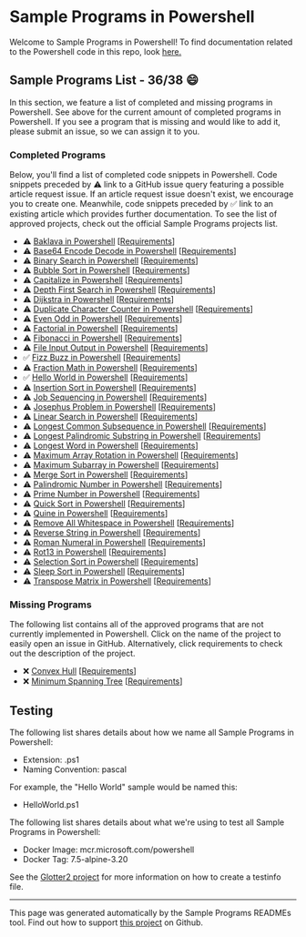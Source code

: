# Sample Programs in Powershell

Welcome to Sample Programs in Powershell! To find documentation related to the Powershell code in this repo, look [here.](https://sampleprograms.io/languages/powershell)

## Sample Programs List - 36/38 :smile:

In this section, we feature a list of completed and missing programs in Powershell. See above for the current amount of completed programs in Powershell. If you see a program that is missing and would like to add it, please submit an issue, so we can assign it to you.

### Completed Programs

Below, you'll find a list of completed code snippets in Powershell. Code snippets preceded by :warning: link to a GitHub issue query featuring a possible article request issue. If an article request issue doesn't exist, we encourage you to create one. Meanwhile, code snippets preceded by :white_check_mark: link to an existing article which provides further documentation. To see the list of approved projects, check out the official Sample Programs projects list.

- :warning: [Baklava in Powershell](https://github.com//TheRenegadeCoder/sample-programs-website/issues?utf8=%E2%9C%93&q=is%3Aissue+is%3Aopen+baklava+powershell) [[Requirements](https://sampleprograms.io/projects/baklava)]
- :warning: [Base64 Encode Decode in Powershell](https://github.com//TheRenegadeCoder/sample-programs-website/issues?utf8=%E2%9C%93&q=is%3Aissue+is%3Aopen+base64+encode+decode+powershell) [[Requirements](https://sampleprograms.io/projects/base64-encode-decode)]
- :warning: [Binary Search in Powershell](https://github.com//TheRenegadeCoder/sample-programs-website/issues?utf8=%E2%9C%93&q=is%3Aissue+is%3Aopen+binary+search+powershell) [[Requirements](https://sampleprograms.io/projects/binary-search)]
- :warning: [Bubble Sort in Powershell](https://github.com//TheRenegadeCoder/sample-programs-website/issues?utf8=%E2%9C%93&q=is%3Aissue+is%3Aopen+bubble+sort+powershell) [[Requirements](https://sampleprograms.io/projects/bubble-sort)]
- :warning: [Capitalize in Powershell](https://github.com//TheRenegadeCoder/sample-programs-website/issues?utf8=%E2%9C%93&q=is%3Aissue+is%3Aopen+capitalize+powershell) [[Requirements](https://sampleprograms.io/projects/capitalize)]
- :warning: [Depth First Search in Powershell](https://github.com//TheRenegadeCoder/sample-programs-website/issues?utf8=%E2%9C%93&q=is%3Aissue+is%3Aopen+depth+first+search+powershell) [[Requirements](https://sampleprograms.io/projects/depth-first-search)]
- :warning: [Dijkstra in Powershell](https://github.com//TheRenegadeCoder/sample-programs-website/issues?utf8=%E2%9C%93&q=is%3Aissue+is%3Aopen+dijkstra+powershell) [[Requirements](https://sampleprograms.io/projects/dijkstra)]
- :warning: [Duplicate Character Counter in Powershell](https://github.com//TheRenegadeCoder/sample-programs-website/issues?utf8=%E2%9C%93&q=is%3Aissue+is%3Aopen+duplicate+character+counter+powershell) [[Requirements](https://sampleprograms.io/projects/duplicate-character-counter)]
- :warning: [Even Odd in Powershell](https://github.com//TheRenegadeCoder/sample-programs-website/issues?utf8=%E2%9C%93&q=is%3Aissue+is%3Aopen+even+odd+powershell) [[Requirements](https://sampleprograms.io/projects/even-odd)]
- :warning: [Factorial in Powershell](https://github.com//TheRenegadeCoder/sample-programs-website/issues?utf8=%E2%9C%93&q=is%3Aissue+is%3Aopen+factorial+powershell) [[Requirements](https://sampleprograms.io/projects/factorial)]
- :warning: [Fibonacci in Powershell](https://github.com//TheRenegadeCoder/sample-programs-website/issues?utf8=%E2%9C%93&q=is%3Aissue+is%3Aopen+fibonacci+powershell) [[Requirements](https://sampleprograms.io/projects/fibonacci)]
- :warning: [File Input Output in Powershell](https://github.com//TheRenegadeCoder/sample-programs-website/issues?utf8=%E2%9C%93&q=is%3Aissue+is%3Aopen+file+input+output+powershell) [[Requirements](https://sampleprograms.io/projects/file-input-output)]
- :white_check_mark: [Fizz Buzz in Powershell](https://sampleprograms.io/projects/fizz-buzz/powershell) [[Requirements](https://sampleprograms.io/projects/fizz-buzz)]
- :warning: [Fraction Math in Powershell](https://github.com//TheRenegadeCoder/sample-programs-website/issues?utf8=%E2%9C%93&q=is%3Aissue+is%3Aopen+fraction+math+powershell) [[Requirements](https://sampleprograms.io/projects/fraction-math)]
- :white_check_mark: [Hello World in Powershell](https://sampleprograms.io/projects/hello-world/powershell) [[Requirements](https://sampleprograms.io/projects/hello-world)]
- :warning: [Insertion Sort in Powershell](https://github.com//TheRenegadeCoder/sample-programs-website/issues?utf8=%E2%9C%93&q=is%3Aissue+is%3Aopen+insertion+sort+powershell) [[Requirements](https://sampleprograms.io/projects/insertion-sort)]
- :warning: [Job Sequencing in Powershell](https://github.com//TheRenegadeCoder/sample-programs-website/issues?utf8=%E2%9C%93&q=is%3Aissue+is%3Aopen+job+sequencing+powershell) [[Requirements](https://sampleprograms.io/projects/job-sequencing)]
- :warning: [Josephus Problem in Powershell](https://github.com//TheRenegadeCoder/sample-programs-website/issues?utf8=%E2%9C%93&q=is%3Aissue+is%3Aopen+josephus+problem+powershell) [[Requirements](https://sampleprograms.io/projects/josephus-problem)]
- :warning: [Linear Search in Powershell](https://github.com//TheRenegadeCoder/sample-programs-website/issues?utf8=%E2%9C%93&q=is%3Aissue+is%3Aopen+linear+search+powershell) [[Requirements](https://sampleprograms.io/projects/linear-search)]
- :warning: [Longest Common Subsequence in Powershell](https://github.com//TheRenegadeCoder/sample-programs-website/issues?utf8=%E2%9C%93&q=is%3Aissue+is%3Aopen+longest+common+subsequence+powershell) [[Requirements](https://sampleprograms.io/projects/longest-common-subsequence)]
- :warning: [Longest Palindromic Substring in Powershell](https://github.com//TheRenegadeCoder/sample-programs-website/issues?utf8=%E2%9C%93&q=is%3Aissue+is%3Aopen+longest+palindromic+substring+powershell) [[Requirements](https://sampleprograms.io/projects/longest-palindromic-substring)]
- :warning: [Longest Word in Powershell](https://github.com//TheRenegadeCoder/sample-programs-website/issues?utf8=%E2%9C%93&q=is%3Aissue+is%3Aopen+longest+word+powershell) [[Requirements](https://sampleprograms.io/projects/longest-word)]
- :warning: [Maximum Array Rotation in Powershell](https://github.com//TheRenegadeCoder/sample-programs-website/issues?utf8=%E2%9C%93&q=is%3Aissue+is%3Aopen+maximum+array+rotation+powershell) [[Requirements](https://sampleprograms.io/projects/maximum-array-rotation)]
- :warning: [Maximum Subarray in Powershell](https://github.com//TheRenegadeCoder/sample-programs-website/issues?utf8=%E2%9C%93&q=is%3Aissue+is%3Aopen+maximum+subarray+powershell) [[Requirements](https://sampleprograms.io/projects/maximum-subarray)]
- :warning: [Merge Sort in Powershell](https://github.com//TheRenegadeCoder/sample-programs-website/issues?utf8=%E2%9C%93&q=is%3Aissue+is%3Aopen+merge+sort+powershell) [[Requirements](https://sampleprograms.io/projects/merge-sort)]
- :warning: [Palindromic Number in Powershell](https://github.com//TheRenegadeCoder/sample-programs-website/issues?utf8=%E2%9C%93&q=is%3Aissue+is%3Aopen+palindromic+number+powershell) [[Requirements](https://sampleprograms.io/projects/palindromic-number)]
- :warning: [Prime Number in Powershell](https://github.com//TheRenegadeCoder/sample-programs-website/issues?utf8=%E2%9C%93&q=is%3Aissue+is%3Aopen+prime+number+powershell) [[Requirements](https://sampleprograms.io/projects/prime-number)]
- :warning: [Quick Sort in Powershell](https://github.com//TheRenegadeCoder/sample-programs-website/issues?utf8=%E2%9C%93&q=is%3Aissue+is%3Aopen+quick+sort+powershell) [[Requirements](https://sampleprograms.io/projects/quick-sort)]
- :warning: [Quine in Powershell](https://github.com//TheRenegadeCoder/sample-programs-website/issues?utf8=%E2%9C%93&q=is%3Aissue+is%3Aopen+quine+powershell) [[Requirements](https://sampleprograms.io/projects/quine)]
- :warning: [Remove All Whitespace in Powershell](https://github.com//TheRenegadeCoder/sample-programs-website/issues?utf8=%E2%9C%93&q=is%3Aissue+is%3Aopen+remove+all+whitespace+powershell) [[Requirements](https://sampleprograms.io/projects/remove-all-whitespace)]
- :warning: [Reverse String in Powershell](https://github.com//TheRenegadeCoder/sample-programs-website/issues?utf8=%E2%9C%93&q=is%3Aissue+is%3Aopen+reverse+string+powershell) [[Requirements](https://sampleprograms.io/projects/reverse-string)]
- :warning: [Roman Numeral in Powershell](https://github.com//TheRenegadeCoder/sample-programs-website/issues?utf8=%E2%9C%93&q=is%3Aissue+is%3Aopen+roman+numeral+powershell) [[Requirements](https://sampleprograms.io/projects/roman-numeral)]
- :warning: [Rot13 in Powershell](https://github.com//TheRenegadeCoder/sample-programs-website/issues?utf8=%E2%9C%93&q=is%3Aissue+is%3Aopen+rot13+powershell) [[Requirements](https://sampleprograms.io/projects/rot13)]
- :warning: [Selection Sort in Powershell](https://github.com//TheRenegadeCoder/sample-programs-website/issues?utf8=%E2%9C%93&q=is%3Aissue+is%3Aopen+selection+sort+powershell) [[Requirements](https://sampleprograms.io/projects/selection-sort)]
- :warning: [Sleep Sort in Powershell](https://github.com//TheRenegadeCoder/sample-programs-website/issues?utf8=%E2%9C%93&q=is%3Aissue+is%3Aopen+sleep+sort+powershell) [[Requirements](https://sampleprograms.io/projects/sleep-sort)]
- :warning: [Transpose Matrix in Powershell](https://github.com//TheRenegadeCoder/sample-programs-website/issues?utf8=%E2%9C%93&q=is%3Aissue+is%3Aopen+transpose+matrix+powershell) [[Requirements](https://sampleprograms.io/projects/transpose-matrix)]

### Missing Programs

The following list contains all of the approved programs that are not currently implemented in Powershell. Click on the name of the project to easily open an issue in GitHub. Alternatively, click requirements to check out the description of the project.

- :x: [Convex Hull](https://github.com/TheRenegadeCoder/sample-programs/issues/new?assignees=&labels=enhancement,convex+hull&template=code-snippet-request.md&title=Add+Convex+Hull+in+Powershell) [[Requirements](https://sampleprograms.io/projects/convex-hull)]
- :x: [Minimum Spanning Tree](https://github.com/TheRenegadeCoder/sample-programs/issues/new?assignees=&labels=enhancement,minimum+spanning+tree&template=code-snippet-request.md&title=Add+Minimum+Spanning+Tree+in+Powershell) [[Requirements](https://sampleprograms.io/projects/minimum-spanning-tree)]

## Testing

The following list shares details about how we name all Sample Programs in Powershell:

- Extension: .ps1
- Naming Convention: pascal

For example, the "Hello World" sample would be named this:

- HelloWorld.ps1

The following list shares details about what we're using to test all Sample Programs in Powershell:

- Docker Image: mcr.microsoft.com/powershell
- Docker Tag: 7.5-alpine-3.20

See the [Glotter2 project](https://github.com/rzuckerm/glotter2) for more information on how to create a testinfo file.

***

This page was generated automatically by the Sample Programs READMEs tool. Find out how to support [this project](https://github.com/TheRenegadeCoder/sample-programs-readmes) on Github.